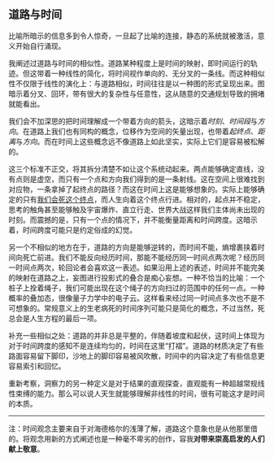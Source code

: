 ## 道路与时间

比喻所暗示的信息多到令人惊奇，一旦起了比喻的连接，静态的系统就被激活，意义开始自行涌现。

<!-- more -->

我阐述过道路与时间的相似性。道路某种程度上是时间的映射，即时间运行的轨迹。但这带着一种线性的简化，将时间视作单向的、无分叉的一条线。而这种相似性不仅限于线性的演化上：与道路相似，时间往往是以一种图的形式呈现出来。图暗示着分叉、回环，带有很大的复杂性与任意性，这从随意的交通规划导致的拥堵就能看出。

我们会不加深思的把时间理解成一个带着方向的箭头，这暗示着*时刻*、*时间段*与*方向*。在道路上我们也有同构的概念，位移作为空间的矢量出现，也带着*起终点*、*距离*与*方向*。而在时间上这些概念远不像道路上如此坚实，实际上它们是容易被松解的。

这三个标准不正交，将其拆分清楚不如让这个系统动起来。两点能够确定直线，没有点则是虚空，而只有一个点和方向我们得到的是一条射线。这在空间上很难找到对应物，一条拿掉了起终点的路径？而这在时间上这是能够想象的。实际上能够确定的只有[我们会死这个终点](https://zh.wikipedia.org/zh-cn/%E9%A9%AC%E4%B8%81%C2%B7%E6%B5%B7%E5%BE%B7%E6%A0%BC%E5%B0%94#%E6%AD%BB%E4%BA%A1)，而人生向着这个终点行进。相对的，起点并不稳定，思考的触角甚至能够触及宇宙爆炸、直立行走、世界大战这样我们主体尚未出现的时刻。而震撼的是，只有一个点的情况下，并不能衡量距离和时间跨度。这暗示着，时间跨度可能只是约定俗成的幻觉。

另一个不相似的地方在于，道路的方向是能够逆转的，而时间不能，熵增裹挟着时间向死亡前进。我们不能反向经历时间，那能不能经历同一时间点两次呢？经历同一时间点两次，轮回论者会喜欢这一表述。如果沿用上述的表述，时间并不能完美的映射在道路之上，妄图进行投影式的叠合是痴心妄想。一种不恰当的比喻：一个桩子上拴着绳子，我们可能出现在这个绳子的方向扫过的范围中的任何一点。一种概率的叠加态，很像量子力学中的电子云。这样看来经过同一时间点多次也不是不可想象的。常规意义上的生老病死的时间序列可能只是简化的概念，不过当然，死总会是人生方程的最后一项。

补充一些相似之处：道路的并非总是平整的，伴随着坡度和起伏，这时间上体现为对于时间跨度的感知不是连续均匀的，时间在这里“打褶”。道路的材质决定了有些路面容易留下脚印，沙地上的脚印容易被风吹散，时间中的内容决定了有些信息更容易索引和回忆。

重新考察，洞察力的另一种定义是对于结果的直观探查，直观能有一种超越常规线性束缚的能力。那么可以说人天生就能够理解非线性的时间，很有可能这才是时间的本质。

---

注：时间观念主要来自于对海德格尔的浅薄了解，道路这个意象也是从他那里借的。将观念用新的方式阐述也是一种毫不卑劣的创作，容我**对带来崇高启发的人们献上敬意**。


